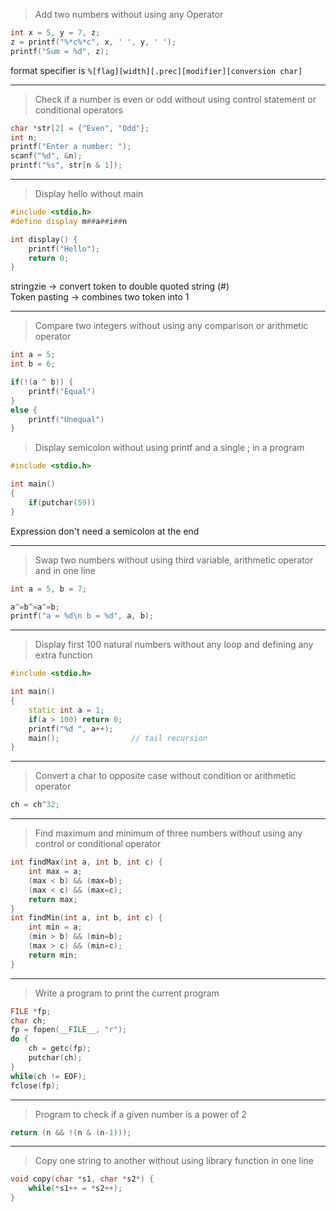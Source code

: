 > Add two numbers without using any Operator
```cpp
int x = 5, y = 7, z;
z = printf("%*c%*c", x, ' ', y, ' ');
printf("Sum = %d", z);
```

format specifier is `%[flag][width][.prec][modifier][conversion char]`

---
> Check  if a number is even or odd without using control statement or  conditional operators
```cpp
char *str[2] = {"Even", "Odd"};
int n;
printf("Enter a number: ");
scanf("%d", &n);
printf("%s", str[n & 1]);
```

---
> Display hello without main
```cpp
#include <stdio.h>
#define display m##a##i##n

int display() {
	printf("Hello");
	return 0;
}
```

stringzie -> convert token to double quoted string (#)\
Token pasting -> combines two token into 1

---
> Compare two integers without using any comparison or arithmetic operator

```cpp
int a = 5;
int b = 6;

if(!(a ^ b)) {
	printf("Equal")
}
else {
	printf("Unequal")
}
```

> Display semicolon without using printf and a single ; in a program

```cpp
#include <stdio.h>

int main()
{
	if(putchar(59))
}
```
Expression don't need a semicolon at the end 

---
> Swap two numbers without using third variable, arithmetic operator and in one line

```cpp
int a = 5, b = 7;

a^=b^=a^=b;
printf("a = %d\n b = %d", a, b);
```

---
> Display first 100 natural numbers without any loop and defining any extra function

```cpp
#include <stdio.h>

int main()
{
	static int a = 1;
	if(a > 100) return 0;
	printf("%d ", a++);
	main();                // tail recursion
}
```

---
> Convert a char to opposite case without condition or arithmetic operator

```cpp
ch = ch^32;
```

---
> Find maximum and minimum of three numbers without using any control or conditional operator

```cpp
int findMax(int a, int b, int c) {
	int max = a;
	(max < b) && (max=b);
	(max < c) && (max=c);
	return max;
}
int findMin(int a, int b, int c) {
	int min = a;
	(min > b) && (min=b);
	(max > c) && (min=c);
	return min;
}

```

---
> Write a program to print the current program

```cpp
FILE *fp;
char ch;
fp = fopen(__FILE__, "r");
do {
	ch = getc(fp);
	putchar(ch);
}
while(ch != EOF);
fclose(fp);
```

---
> Program to check if a given number is a power of 2

```cpp
return (n && !(n & (n-1)));
```

---
> Copy one string to another without using library function in one line
```cpp
void copy(char *s1, char *s2*) {
	while(*s1++ = *s2++);
}
```
